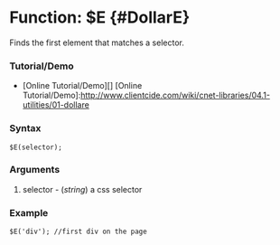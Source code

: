 Function: $E {#DollarE}
=======================

Finds the first element that matches a selector.

### Tutorial/Demo

* [Online Tutorial/Demo][]
[Online Tutorial/Demo]:http://www.clientcide.com/wiki/cnet-libraries/04.1-utilities/01-dollare

### Syntax

	$E(selector);

### Arguments

1. selector - (*string*) a css selector

### Example

	$E('div'); //first div on the page